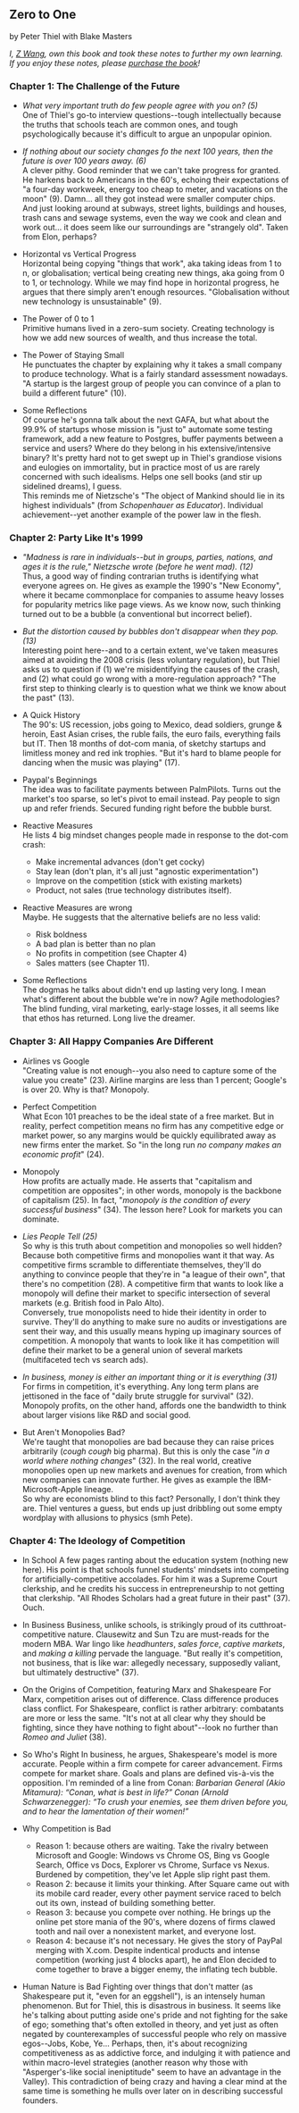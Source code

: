 ## Zero to One

by Peter Thiel with Blake Masters

*I, [Z Wang](http://thezwang.com/), own this book and took these notes to further my own learning.   
If you enjoy these notes, please [purchase the book](https://www.amazon.com/Zero-One-Notes-Startups-Future/dp/0804139296/ref=sr_1_1?ie=UTF8&qid=1545930603&sr=8-1&keywords=zero+to+one)!*


### Chapter 1: The Challenge of the Future

* *What very important truth do few people agree with you on? (5)*   
  One of Thiel's go-to interview questions--tough intellectually because the truths that schools teach are common ones, and tough psychologically because
  it's difficult to argue an unpopular opinion.

* *If nothing about our society changes fo the next 100 years, then the future
  is over 100 years away. (6)*   
  A clever pithy. Good reminder that we can't take progress for granted. He harkens back to Americans in the 60's, echoing their expectations of "a four-day workweek, energy too cheap to meter, and vacations on the moon" (9). Damn... all they got instead were smaller computer chips. And just looking around at subways, street lights, buildings and houses, trash cans and sewage systems, even the way we cook and clean and work out... it does seem like our surroundings are "strangely old". Taken from Elon, perhaps?

* Horizontal vs Vertical Progress   
  Horizontal being copying "things that work", aka taking ideas from 1 to n, or globalisation; vertical being creating new things, aka going from 0 to 1, or technology. While we may find hope in horizontal progress, he argues that there simply aren't enough resources. "Globalisation without new technology is unsustainable" (9).

* The Power of 0 to 1   
  Primitive humans lived in a zero-sum society. Creating technology is how we add new sources of wealth, and thus increase the total.

* The Power of Staying Small   
  He punctuates the chapter by explaining why it takes a small company to produce technology. What is a fairly standard assessment nowadays. "A startup is the largest group of people you can convince of a plan to build a different future" (10).

* Some Reflections   
  Of course he's gonna talk about the next GAFA, but what about the 99.9% of startups whose mission is "just to" automate some testing framework, add a new feature to Postgres, buffer payments between a service and users? Where do they belong in his extensive/intensive binary? It's pretty hard not to get swept up in Thiel's grandiose visions and eulogies on immortality, but in practice most of us are rarely concerned with such idealisms. Helps one sell books (and stir up sidelined dreams), I guess.   
  This reminds me of Nietzsche's "The object of Mankind should lie in its highest individuals" (from *Schopenhauer as Educator*). Individual achievement--yet another example of the power law in the flesh. 


### Chapter 2: Party Like It's 1999

* *"Madness is rare in individuals--but in groups, parties, nations, and ages it is the rule," Nietzsche wrote (before he went mad). (12)*     
  Thus, a good way of finding contrarian truths is identifying what everyone agrees on. He gives as example the 1990's "New Economy", where it became commonplace for companies to assume heavy losses for popularity metrics like page views. As we know now, such thinking turned out to be a bubble (a conventional but incorrect belief).

* *But the distortion caused by bubbles don't disappear when they pop. (13)*      
  Interesting point here--and to a certain extent, we've taken measures aimed at avoiding the 2008 crisis (less voluntary regulation), but Thiel asks us to question if (1) we're misidentifying the causes of the crash, and (2) what could go wrong with a more-regulation approach? "The first step to thinking clearly is to question what we think we know about the past" (13).

* A Quick History    
  The 90's: US recession, jobs going to Mexico, dead soldiers, grunge & heroin, East Asian crises, the ruble fails, the euro fails, everything fails but IT. Then 18 months of dot-com mania, of sketchy startups and limitless money and red ink trophies. "But it's hard to blame people for dancing when the music was playing" (17).

* Paypal's Beginnings   
  The idea was to facilitate payments between PalmPilots. Turns out the market's too sparse, so let's pivot to email instead. Pay people to sign up and refer friends. Secured funding right before the bubble burst.

* Reactive Measures   
  He lists 4 big mindset changes people made in response to the dot-com crash:
  * Make incremental advances (don't get cocky)
  * Stay lean (don't plan, it's all just "agnostic experimentation")
  * Improve on the competition (stick with existing markets)
  * Product, not sales (true technology distributes itself).

* Reactive Measures are wrong   
  Maybe. He suggests that the alternative beliefs are no less valid:
  * Risk boldness
  * A bad plan is better than no plan
  * No profits in competition (see Chapter 4)
  * Sales matters (see Chapter 11).

* Some Reflections   
  The dogmas he talks about didn't end up lasting very long. I mean what's different about the bubble we're in now? Agile methodologies? The blind funding, viral marketing, early-stage losses, it all seems like that ethos has returned. Long live the dreamer.


### Chapter 3: All Happy Companies Are Different

* Airlines vs Google      
  "Creating value is not enough--you also need to capture some of the value you create" (23). Airline margins are less than 1 percent; Google's is over 20. Why is that? Monopoly.

* Perfect Competition    
  What Econ 101 preaches to be the ideal state of a free market. But in reality, perfect competition means no firm has any competitive edge or market power, so any margins would be quickly equilibrated away as new firms enter the market. So "in the long run *no company makes an economic profit*" (24).

* Monopoly    
  How profits are actually made. He asserts that "capitalism and competition are opposites"; in other words, monopoly is the backbone of capitalism (25). In fact, "*monopoly is the condition of every successful business*" (34). The lesson here? Look for markets you can dominate. 

* *Lies People Tell (25)*    
  So why is this truth about competition and monopolies so well hidden? Because both competitive firms and monopolies want it that way. As competitive firms scramble to differentiate themselves, they'll do anything to convince people that they're in "a league of their own", that there's no competition (28). A competitive firm that wants to look like a monopoly will define their market to specific intersection of several markets (e.g. British food in Palo Alto).      
  Conversely, true monopolists need to hide their identity in order to survive. They'll do anything to make sure no audits or investigations are sent their way, and this usually means hyping up imaginary sources of competition. A monopoly that wants to look like it has competition will define their market to be a general union of several markets (multifaceted tech vs search ads).

* *In business, money is either an important thing or it is everything (31)*    
  For firms in competition, it's everything. Any long term plans are jettisoned in the face of "daily brute struggle for survival" (32). Monopoly profits, on the other hand, affords one the bandwidth to think about larger visions like R&D and social good.

* But Aren't Monopolies Bad?     
  We're taught that monopolies are bad because they can raise prices arbitrarily (*cough cough* big pharma). But this is only the case "*in a world where nothing changes*" (32). In the real world, creative monopolies open up new markets and avenues for creation, from which new companies can innovate further. He gives as example the IBM-Microsoft-Apple lineage.    
  So why are economists blind to this fact? Personally, I don't think they are. Thiel ventures a guess, but ends up just dribbling out some empty wordplay with allusions to physics (smh Pete).


### Chapter 4: The Ideology of Competition

* In School
  A few pages ranting about the education system (nothing new here). His point is that schools funnel students' mindsets into competing for artificially-competitive accolades. For him it was a Supreme Court clerkship, and he credits his success in entrepreneurship to not getting that clerkship.  "All Rhodes Scholars had a great future in their past" (37). Ouch.

* In Business
  Business, unlike schools, is strikingly proud of its cutthroat-competitive nature. Clausewitz and Sun Tzu are must-reads for the modern MBA. War lingo like *headhunters*, *sales force*, *captive markets*, and *making a killing* pervade the language. "But really it's competition, not business, that is like war: allegedly necessary, supposedly valiant, but ultimately destructive" (37).

* On the Origins of Competition, featuring Marx and Shakespeare
  For Marx, competition arises out of difference. Class difference produces class conflict.
  For Shakespeare, conflict is rather arbitrary: combatants are more or less the same. "It's not at all clear why they should be fighting, since they have nothing to fight about"--look no further than *Romeo and Juliet* (38).

* So Who's Right
  In business, he argues, Shakespeare's model is more accurate. People within a firm compete for career advancement. Firms compete for market share. Goals and plans are defined vis-à-vis the opposition. I'm reminded of a line from Conan:
  *Barbarian General (Akio Mitamura): “Conan, what is best in life?”*
  *Conan (Arnold Schwarzenegger): “To crush your enemies, see them driven before you, and to hear the lamentation of their women!”*

* Why Competition is Bad
  * Reason 1: because others are waiting. Take the rivalry between Microsoft and Google: Windows vs Chrome OS, Bing vs Google Search, Office vs Docs, Explorer vs Chrome, Surface vs Nexus. Burdened by competition, they've let Apple slip right past them. 
  * Reason 2: because it limits your thinking. After Square came out with its mobile card reader, every other payment service raced to belch out its own, instead of building something better.
  * Reason 3: because you compete over nothing. He brings up the online pet store mania of the 90's, where dozens of firms clawed tooth and nail over a nonexistent market, and everyone lost.
  * Reason 4: because it's not necessary. He gives the story of PayPal merging with X.com. Despite indentical products and intense competition (working just 4 blocks apart), he and Elon decided to come together to brave a bigger enemy, the inflating tech bubble.

* Human Nature is Bad
  Fighting over things that don't matter (as Shakespeare put it, "even for an eggshell"), is an intensely human phenomenon. But for Thiel, this is disastrous in business. It seems like he's talking about putting aside one's pride and not fighting for the sake of ego; something that's often extolled in theory, and yet just as often negated by counterexamples of successful people who rely on massive egos--Jobs, Kobe, Ye... Perhaps, then, it's about recognizing competitiveness as as addictive force, and indulging it with patience and within macro-level strategies (another reason why those with "Asperger's-like social ineniptitude" seem to have an advantage in the Valley). This contradiction of being crazy and having a clear mind at the same time is something he mulls over later on in describing successful founders.


  